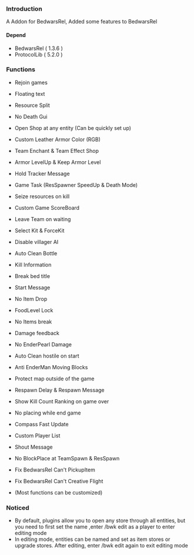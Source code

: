 ### Introduction

A Addon for BedwarsRel, Added some features to BedwarsRel

#### Depend

- BedwarsRel ( 1.3.6 )
- ProtocolLib ( 5.2.0 )

### Functions

- Rejoin games
- Floating text
- Resource Split
- No Death Gui
- Open Shop at any entity (Can be quickly set up)
- Custom Leather Armor Color (RGB)
- Team Enchant & Team Effect Shop
- Armor LevelUp & Keep Armor Level
- Hold Tracker Message
- Game Task (ResSpawner SpeedUp & Death Mode)
- Seize resources on kill
- Custom Game ScoreBoard
- Leave Team on waiting
- Select Kit & ForceKit
- Disable villager AI
- Auto Clean Bottle
- Kill Information
- Break bed title
- Start Message
- No Item Drop
- FoodLevel Lock
- No Items break
- Damage feedback
- No EnderPearl Damage
- Auto Clean hostile on start
- Anti EnderMan Moving Blocks
- Protect map outside of the game
- Respawn Delay & Respawn Message
- Show Kill Count Ranking on game over
- No placing while end game
- Compass Fast Update
- Custom Player List
- Shout Message
- No BlockPlace at TeamSpawn & ResSpawn
- Fix BedwarsRel Can't PickupItem
- Fix BedwarsRel Can't Creative Flight

- (Most functions can be customized)

### Noticed

- By default, plugins allow you to open any store through all entities, but you need to first set the name ,enter /bwk
  edit as a player to enter editing mode
- In editing mode, entities can be named and set as item stores or upgrade stores. After editing, enter /bwk edit again
  to exit editing mode